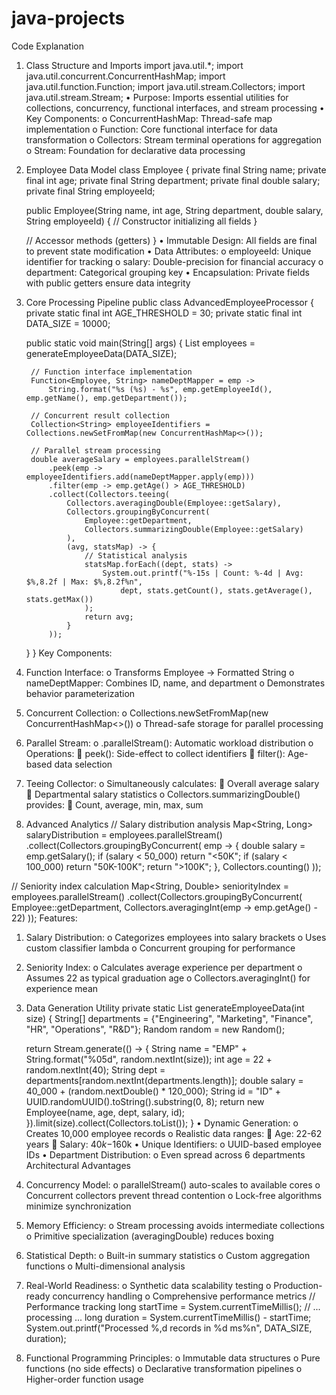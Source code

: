 # java-projects
Code Explanation
1. Class Structure and Imports
import java.util.*;
import java.util.concurrent.ConcurrentHashMap;
import java.util.function.Function;
import java.util.stream.Collectors;
import java.util.stream.Stream;
•	Purpose: Imports essential utilities for collections, concurrency, functional interfaces, and stream processing
•	Key Components:
o	ConcurrentHashMap: Thread-safe map implementation
o	Function: Core functional interface for data transformation
o	Collectors: Stream terminal operations for aggregation
o	Stream: Foundation for declarative data processing
2. Employee Data Model
class Employee {
    private final String name;
    private final int age;
    private final String department;
    private final double salary;
    private final String employeeId;

    public Employee(String name, int age, String department, double salary, String employeeId) {
        // Constructor initializing all fields
    }
    
    // Accessor methods (getters)
}
•	Immutable Design: All fields are final to prevent state modification
•	Data Attributes:
o	employeeId: Unique identifier for tracking
o	salary: Double-precision for financial accuracy
o	department: Categorical grouping key
•	Encapsulation: Private fields with public getters ensure data integrity
3. Core Processing Pipeline
public class AdvancedEmployeeProcessor {
    private static final int AGE_THRESHOLD = 30;
    private static final int DATA_SIZE = 10000;

    public static void main(String[] args) {
        List<Employee> employees = generateEmployeeData(DATA_SIZE);
        
        // Function interface implementation
        Function<Employee, String> nameDeptMapper = emp ->
            String.format("%s (%s) - %s", emp.getEmployeeId(), emp.getName(), emp.getDepartment());
        
        // Concurrent result collection
        Collection<String> employeeIdentifiers = Collections.newSetFromMap(new ConcurrentHashMap<>());
        
        // Parallel stream processing
        double averageSalary = employees.parallelStream()
            .peek(emp -> employeeIdentifiers.add(nameDeptMapper.apply(emp)))
            .filter(emp -> emp.getAge() > AGE_THRESHOLD)
            .collect(Collectors.teeing(
                Collectors.averagingDouble(Employee::getSalary),
                Collectors.groupingByConcurrent(
                    Employee::getDepartment,
                    Collectors.summarizingDouble(Employee::getSalary)
                ),
                (avg, statsMap) -> {
                    // Statistical analysis
                    statsMap.forEach((dept, stats) -> 
                        System.out.printf("%-15s | Count: %-4d | Avg: $%,8.2f | Max: $%,8.2f%n",
                            dept, stats.getCount(), stats.getAverage(), stats.getMax())
                    );
                    return avg;
                }
            ));
    }
}
Key Components:
1.	Function Interface:
o	Transforms Employee → Formatted String
o	nameDeptMapper: Combines ID, name, and department
o	Demonstrates behavior parameterization
2.	Concurrent Collection:
o	Collections.newSetFromMap(new ConcurrentHashMap<>())
o	Thread-safe storage for parallel processing
3.	Parallel Stream:
o	.parallelStream(): Automatic workload distribution
o	Operations:
	peek(): Side-effect to collect identifiers
	filter(): Age-based data selection
4.	Teeing Collector:
o	Simultaneously calculates:
	Overall average salary
	Departmental salary statistics
o	Collectors.summarizingDouble() provides:
	Count, average, min, max, sum
4. Advanced Analytics
// Salary distribution analysis
Map<String, Long> salaryDistribution = employees.parallelStream()
    .collect(Collectors.groupingByConcurrent(
        emp -> {
            double salary = emp.getSalary();
            if (salary < 50_000) return "<50K";
            if (salary < 100_000) return "50K-100K";
            return ">100K";
        },
        Collectors.counting()
    ));

// Seniority index calculation
Map<String, Double> seniorityIndex = employees.parallelStream()
    .collect(Collectors.groupingByConcurrent(
        Employee::getDepartment,
        Collectors.averagingInt(emp -> emp.getAge() - 22)
    ));
Features:
1.	Salary Distribution:
o	Categorizes employees into salary brackets
o	Uses custom classifier lambda
o	Concurrent grouping for performance
2.	Seniority Index:
o	Calculates average experience per department
o	Assumes 22 as typical graduation age
o	Collectors.averagingInt() for experience mean
5. Data Generation Utility
private static List<Employee> generateEmployeeData(int size) {
    String[] departments = {"Engineering", "Marketing", "Finance", "HR", "Operations", "R&D"};
    Random random = new Random();

    return Stream.generate(() -> {
        String name = "EMP" + String.format("%05d", random.nextInt(size));
        int age = 22 + random.nextInt(40);
        String dept = departments[random.nextInt(departments.length)];
        double salary = 40_000 + (random.nextDouble() * 120_000);
        String id = "ID" + UUID.randomUUID().toString().substring(0, 8);
        return new Employee(name, age, dept, salary, id);
    }).limit(size).collect(Collectors.toList());
}
•	Dynamic Generation:
o	Creates 10,000 employee records
o	Realistic data ranges:
	Age: 22-62 years
	Salary: $40k-$160k
•	Unique Identifiers:
o	UUID-based employee IDs
•	Department Distribution:
o	Even spread across 6 departments
Architectural Advantages
1.	Concurrency Model:
o	parallelStream() auto-scales to available cores
o	Concurrent collectors prevent thread contention
o	Lock-free algorithms minimize synchronization
2.	Memory Efficiency:
o	Stream processing avoids intermediate collections
o	Primitive specialization (averagingDouble) reduces boxing
3.	Statistical Depth:
o	Built-in summary statistics
o	Custom aggregation functions
o	Multi-dimensional analysis
4.	Real-World Readiness:
o	Synthetic data scalability testing
o	Production-ready concurrency handling
o	Comprehensive performance metrics
// Performance tracking
long startTime = System.currentTimeMillis();
// ... processing ...
long duration = System.currentTimeMillis() - startTime;
System.out.printf("Processed %,d records in %d ms%n", DATA_SIZE, duration);
5.	Functional Programming Principles:
o	Immutable data structures
o	Pure functions (no side effects)
o	Declarative transformation pipelines
o	Higher-order function usage

 
